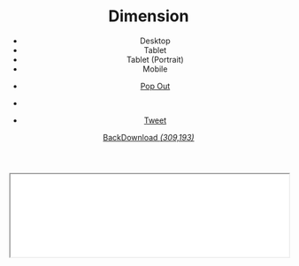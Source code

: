 
<!DOCTYPE HTML><html><head><title>Dimension | HTML5 UP</title><meta charset="utf-8" /><meta name="viewport" content="width=device-width, initial-scale=1" /><meta name="description" content="This is Dimension, a fun little one-pager with modal-ized (is that a word?) &quot;pages&quot; and a cool depth effect (click on a menu item to see what I mean). Simple, fully responsive, and kitted out with all the usual pre-styled elements you'd expect. Hope you dig it :)" /><meta name="keywords" content="html5, css3, responsive, site template, website template" /><meta name="apple-mobile-web-app-title" content="HTML5 UP" /><meta property="og:site_name" content="HTML5 UP" /><meta property="og:type" content="article" /><meta property="og:locale" content="en_US" /><meta property="og:title" content="Dimension by HTML5 UP" /><meta property="og:image" content="https://html5up.net/uploads/cards/dimension.jpg" /><meta property="og:description" content="This is Dimension, a fun little one-pager with modal-ized (is that a word?) &quot;pages&quot; and a cool depth effect (click on a menu item to see what I mean). Simple, fully responsive, and kitted out with all the usual pre-styled elements you'd expect. Hope you dig it :)" /><meta property="og:url" content="http://html5up.net/dimension" /><meta property="twitter:card" content="summary_large_image" /><meta property="twitter:site" content="@ajlkn" /><meta property="twitter:creator" content="@ajlkn" /><link rel="canonical" href="https://html5up.net/dimension" /><link rel="icon" href="/assets/icons/favicon.ico" type="image/x-icon" /><link rel="apple-touch-icon-precomposed" href="/assets/icons/apple-touch-icon-precomposed.png" /><link rel="stylesheet" href="/assets/css/main.css" /></head><body id="demo" class="light big-mobile"><header id="demo-header"><div class="left"><h1><span>Dimension</span></h1><ul class="selector"><li class="active">Desktop</li><li data-width="1040" data-height="768">Tablet</li><li data-width="788" data-height="1000">Tablet (Portrait)</li><li data-width="375" data-height="568">Mobile</li></ul><ul class="actions"><li><a href="/uploads/demos/dimension/" class="button popout alt2 offsite icon icon-popout solo"><span class="label">Pop Out</span></a></li></ul></div><div class="right"><ul class="share"><li class="facebook"><div class="fb-like" data-href="http://html5up.net/dimension" data-send="false" data-layout="button" data-width="100" data-show-faces="true"></div></li><li class="twitter"><a href="https://twitter.com/share" class="twitter-share-button" data-url="https://html5up.net/dimension" data-text="Dimension: A free fully responsive HTML5/CSS3 site template" data-count="horizontal">Tweet</a></li></ul><div class="actions"><a href="/" class="button back alt2">Back</a><a href="dimension/download" class="button alt download on" data-name="dimension" data-title="Dimension">Download <em>(309,193)</em></a></div></div></header><div id="demo-iframe-wrapper"><iframe id="demo-iframe" src="/uploads/demos/dimension/" width="100%">-</iframe></div><script src="/assets/js/bundle.js"></script><script async src="https://www.googletagmanager.com/gtag/js?id=UA-838659-4"></script><script>window.dataLayer = window.dataLayer || []; function gtag(){dataLayer.push(arguments);} gtag('js', new Date()); gtag('config', 'UA-838659-4');</script></body></html>
